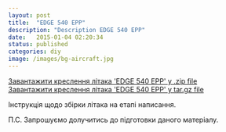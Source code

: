 ```yaml
---
layout: post
title:  "EDGE 540 EPP"
description: "Description EDGE 540 EPP"
date:   2015-01-04 02:20:34
status: published
categories: diy
image: /images/bg-aircraft.jpg
---
```


<section class="downloads">
  <a class="zip_download_link" href="https://github.com/modelism/diy.aircraft.edge_540_epp/zipball/master">Завантажити креслення літака 'EDGE 540 EPP' у .zip file</a><br />
  <a class="tar_download_link" href="https://github.com/modelism/diy.aircraft.edge_540_epp/tarball/master">Завантажити креслення літака 'EDGE 540 EPP' у tar.gz file</a>
</section>

Інструкція щодо збірки літака на етапі написання. 

П.С. Запрошуємо долучитись до підготовки даного матеріалу.
